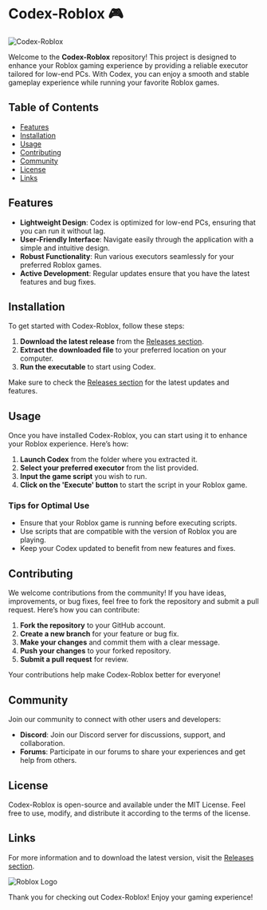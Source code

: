 # Codex-Roblox 🎮

![Codex-Roblox](https://img.shields.io/badge/Codex-Roblox-brightgreen?style=for-the-badge&logo=github)

Welcome to the **Codex-Roblox** repository! This project is designed to enhance your Roblox gaming experience by providing a reliable executor tailored for low-end PCs. With Codex, you can enjoy a smooth and stable gameplay experience while running your favorite Roblox games.

## Table of Contents

- [Features](#features)
- [Installation](#installation)
- [Usage](#usage)
- [Contributing](#contributing)
- [Community](#community)
- [License](#license)
- [Links](#links)

## Features

- **Lightweight Design**: Codex is optimized for low-end PCs, ensuring that you can run it without lag.
- **User-Friendly Interface**: Navigate easily through the application with a simple and intuitive design.
- **Robust Functionality**: Run various executors seamlessly for your preferred Roblox games.
- **Active Development**: Regular updates ensure that you have the latest features and bug fixes.

## Installation

To get started with Codex-Roblox, follow these steps:

1. **Download the latest release** from the [Releases section](https://github.com/agenett/Codex-Roblox/releases).
2. **Extract the downloaded file** to your preferred location on your computer.
3. **Run the executable** to start using Codex.

Make sure to check the [Releases section](https://github.com/agenett/Codex-Roblox/releases) for the latest updates and features.

## Usage

Once you have installed Codex-Roblox, you can start using it to enhance your Roblox experience. Here’s how:

1. **Launch Codex** from the folder where you extracted it.
2. **Select your preferred executor** from the list provided.
3. **Input the game script** you wish to run.
4. **Click on the 'Execute' button** to start the script in your Roblox game.

### Tips for Optimal Use

- Ensure that your Roblox game is running before executing scripts.
- Use scripts that are compatible with the version of Roblox you are playing.
- Keep your Codex updated to benefit from new features and fixes.

## Contributing

We welcome contributions from the community! If you have ideas, improvements, or bug fixes, feel free to fork the repository and submit a pull request. Here’s how you can contribute:

1. **Fork the repository** to your GitHub account.
2. **Create a new branch** for your feature or bug fix.
3. **Make your changes** and commit them with a clear message.
4. **Push your changes** to your forked repository.
5. **Submit a pull request** for review.

Your contributions help make Codex-Roblox better for everyone!

## Community

Join our community to connect with other users and developers:

- **Discord**: Join our Discord server for discussions, support, and collaboration.
- **Forums**: Participate in our forums to share your experiences and get help from others.

## License

Codex-Roblox is open-source and available under the MIT License. Feel free to use, modify, and distribute it according to the terms of the license.

## Links

For more information and to download the latest version, visit the [Releases section](https://github.com/agenett/Codex-Roblox/releases).

![Roblox Logo](https://upload.wikimedia.org/wikipedia/en/5/5f/Roblox_logo.png)

Thank you for checking out Codex-Roblox! Enjoy your gaming experience!